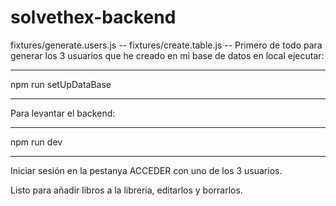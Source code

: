 # solvethex-backend

fixtures/generate.users.js --
fixtures/create.table.js --
Primero de todo para generar los 3 usuarios que he creado en mi base de datos en local ejecutar:
_____________________
npm run setUpDataBase
_____________________
Para levantar el backend:
_____________________
npm run dev
_____________________

Iniciar sesión en la pestanya ACCEDER con uno de los 3 usuarios.

Listo para añadir libros a la libreria, editarlos y borrarlos.